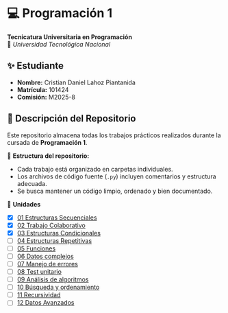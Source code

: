 # 💻 Programación 1

**Tecnicatura Universitaria en Programación**  
📍 _Universidad Tecnológica Nacional_

## ✨ Estudiante

- **Nombre:** Cristian Daniel Lahoz Piantanida
- **Matrícula:** 101424
- **Comisión:** M2025-8

## 📂 Descripción del Repositorio

Este repositorio almacena todas los trabajos prácticos realizados durante la cursada de **Programación 1**.

📌 **Estructura del repositorio:**

- Cada trabajo está organizado en carpetas individuales.
- Los archivos de código fuente (`.py`) incluyen comentarios y estructura adecuada.
- Se busca mantener un código limpio, ordenado y bien documentado.

📌 **Unidades**

- [x] [01 Estructuras Secuenciales](./01%20Estructuras%20Secuenciales/)
- [x] [02 Trabajo Colaborativo](./02%20Trabajo%20Colaborativo/)
- [x] [03 Estructuras Condicionales](./03%20Estructuras%20Condicionales/)
- [ ] [04 Estructuras Repetitivas](./04%20Estructuras%20Repetitivas/)
- [ ] [05 Funciones](./05%20Funciones/)
- [ ] [06 Datos complejos](./06%20Datos%20complejos/)
- [ ] [07 Manejo de errores](./07%20Manejo%20de%20errores/)
- [ ] [08 Test unitario](./08%20Test%20unitario/)
- [ ] [09 Análisis de algoritmos](./09%20Análisis%20de%20algoritmos/)
- [ ] [10 Búsqueda y ordenamiento](./10%20Búsqueda%20y%20ordenamiento/)
- [ ] [11 Recursividad](./11%20Recursividad/)
- [ ] [12 Datos Avanzados](./12%20Datos%20Avanzados/)
